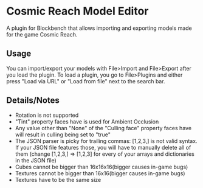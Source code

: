 # Cosmic Reach Model Editor
A plugin for Blockbench that allows importing and exporting models made for the game Cosmic Reach.

## Usage

You can import/export your models with File>Import and File>Export after you load the plugin. To load a plugin, you go to File>Plugins and either press "Load via URL" or "Load from file" next to the search bar.

## Details/Notes
- Rotation is not supported
- "Tint" property faces have is used for Ambient Occlusion
- Any value other than "None" of the "Culling face" property faces have will result in culling being set to "true"
- The JSON parser is picky for trailing commas: [1,2,3,] is not valid syntax. If your JSON file features those, you will have to manually delete all of them (change [1,2,3,] => [1,2,3] for every of your arrays and dictionaries in the JSON file)
- Cubes cannot be bigger than 16x16x16(bigger causes in-game bugs)
- Textures cannot be bigger than 16x16(bigger causes in-game bugs)
- Textures have to be the same size

